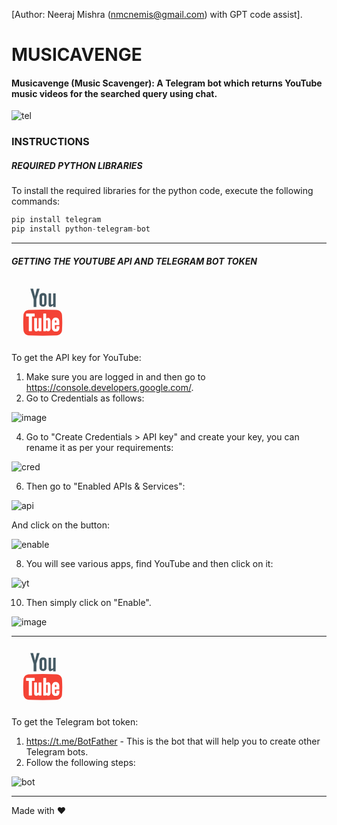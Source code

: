 [Author: Neeraj Mishra (nmcnemis@gmail.com) with GPT code assist].

# MUSICAVENGE
#### Musicavenge (Music Scavenger): A Telegram bot which returns YouTube music videos for the searched query using chat.

![tel](https://github.com/user-attachments/assets/6b3c6e68-2b04-4947-8c27-29feacaa24d4)

### INSTRUCTIONS

##### REQUIRED PYTHON LIBRARIES
To install the required libraries for the python code, execute the following commands:
```python
pip install telegram
pip install python-telegram-bot
```

-----

##### GETTING THE YOUTUBE API AND TELEGRAM BOT TOKEN

<svg xmlns="http://www.w3.org/2000/svg" x="0px" y="0px" width="100" height="100" viewBox="0 0 48 48">
<path fill="#f44336" d="M38.8,26.5c0-2.3-1.9-4.2-4.3-4.2c-3.4-0.1-6.9-0.2-10.5-0.2c-3.6,0-7.1,0.1-10.5,0.2c-2.4,0-4.3,1.9-4.3,4.2 C9.1,28.3,9,30.2,9,32.1c0,1.9,0.1,3.7,0.2,5.6c0,2.3,1.9,4.2,4.3,4.2c3.4,0.1,6.9,0.2,10.5,0.2c3.6,0,7.1-0.1,10.5-0.2 c2.4,0,4.3-1.9,4.3-4.2c0.1-1.9,0.2-3.7,0.2-5.6C39,30.2,38.9,28.3,38.8,26.5z"></path><path fill="#fff" d="M17.8,25.3v1.9c0,0.1-0.1,0.2-0.2,0.2h-1.9v11c0,0.1-0.1,0.2-0.2,0.2h-2c-0.1,0-0.2-0.1-0.2-0.2v-11h-1.9 c-0.1,0-0.2-0.1-0.2-0.2v-1.9c0-0.1,0.1-0.2,0.2-0.2h6.3C17.7,25,17.8,25.1,17.8,25.3z"></path><path fill="#fff" d="M23,38.4c0,0.1-0.1,0.2-0.2,0.2H21c-0.1,0-0.2-0.1-0.2-0.2v-0.5c-0.2,0.2-0.5,0.4-0.7,0.6 c-0.4,0.2-0.8,0.3-1.2,0.3c-0.5,0-0.9-0.2-1.1-0.5c-0.2-0.3-0.4-0.8-0.4-1.4v-8.1c0-0.1,0.1-0.2,0.2-0.2h1.8 c0.1,0,0.2,0.1,0.2,0.2v7.4c0,0.2,0,0.3,0.1,0.4c0,0,0,0.1,0.2,0.1c0,0,0.2,0,0.4-0.2c0.2-0.1,0.3-0.3,0.5-0.4v-7.3 c0-0.1,0.1-0.2,0.2-0.2h1.8c0.1,0,0.2,0.1,0.2,0.2L23,38.4L23,38.4z"></path><path fill="#fff" d="M29.5,29.1c-0.3-0.5-0.8-0.7-1.5-0.7c-0.3,0-0.6,0.1-0.9,0.3c-0.2,0.1-0.3,0.2-0.5,0.3v-3.7 c0-0.1-0.1-0.2-0.2-0.2h-1.8c-0.1,0-0.2,0.1-0.2,0.2v13.1c0,0.1,0.1,0.2,0.2,0.2h1.8c0.1,0,0.2-0.1,0.2-0.2v-0.2 c0.2,0.1,0.3,0.2,0.5,0.3c0.3,0.2,0.7,0.2,1,0.2c0.6,0,1.1-0.2,1.4-0.6c0.3-0.4,0.5-1,0.5-1.7V31C30,30.2,29.8,29.5,29.5,29.1z M27.7,36.1c0,0.3-0.1,0.5-0.1,0.5c0,0-0.1,0.1-0.3,0.1c-0.1,0-0.2,0-0.4-0.1c-0.1,0-0.2-0.1-0.3-0.2v-5.9 c0.1-0.1,0.2-0.2,0.3-0.2c0.3-0.2,0.6-0.1,0.7,0.1c0.1,0.1,0.2,0.4,0.2,0.6V36.1z"></path><path fill="#fff" d="M36.5,34c0.1,0,0.2-0.1,0.2-0.2v-2.5c0-1-0.3-1.7-0.7-2.3c-0.5-0.5-1.2-0.8-2.1-0.8c-0.9,0-1.6,0.3-2.1,0.9 c-0.5,0.6-0.8,1.3-0.8,2.2v4.4c0,1,0.3,1.8,0.8,2.3c0.5,0.6,1.2,0.9,2.1,0.9c1,0,1.7-0.3,2.2-0.8c0.5-0.5,0.7-1.3,0.7-2.4v-0.7 c0-0.1-0.1-0.2-0.2-0.2h-1.9c-0.1,0-0.2,0.1-0.2,0.2v0.7c0,0.7-0.1,0.9-0.1,1c-0.1,0.1-0.2,0.2-0.5,0.2c-0.3,0-0.4-0.1-0.4-0.2 c-0.1-0.1-0.2-0.4-0.2-0.9V34H36.5z M33.3,31.3c0-0.5,0.1-0.7,0.1-0.8c0.1-0.1,0.2-0.2,0.5-0.2c0.2,0,0.4,0.1,0.4,0.2 c0.1,0.1,0.2,0.3,0.2,0.8V32h-1.2V31.3z"></path><g><path fill="#455a64" d="M14.5,6h2.1l1.4,5.5h0.1L19.5,6h2.1l-2.5,8v6h-2.1v-5.7L14.5,6z M21.5,11.9c0-0.8,0.3-1.4,0.8-1.9 c0.5-0.5,1.2-0.7,2-0.7c0.8,0,1.4,0.2,1.9,0.7c0.5,0.5,0.7,1.1,0.7,1.9v5.2c0,0.9-0.2,1.5-0.7,2c-0.5,0.5-1.2,0.7-2,0.7 c-0.8,0-1.5-0.3-2-0.8c-0.5-0.5-0.7-1.2-0.7-2.1L21.5,11.9L21.5,11.9L21.5,11.9z M23.5,17.4c0,0.3,0.1,0.5,0.2,0.6 c0.1,0.1,0.3,0.2,0.6,0.2c0.3,0,0.5-0.1,0.6-0.2c0.1-0.2,0.2-0.4,0.2-0.6v-5.5c0-0.2-0.1-0.4-0.2-0.5c-0.2-0.1-0.4-0.2-0.6-0.2 c-0.2,0-0.4,0.1-0.6,0.2c-0.1,0.1-0.2,0.3-0.2,0.5C23.5,11.8,23.5,17.4,23.5,17.4z M33.9,9.6V20H32v-1.3c-0.3,0.4-0.7,0.7-1.1,0.9 c-0.4,0.2-0.7,0.3-1.1,0.3c-0.4,0-0.8-0.1-1-0.5c-0.2-0.3-0.3-0.8-0.3-1.4V9.6h1.9v7.9c0,0.2,0,0.4,0.1,0.5 c0.1,0.1,0.2,0.2,0.4,0.2c0.1,0,0.3-0.1,0.5-0.2c0.2-0.1,0.4-0.3,0.6-0.5V9.6H33.9z"></path></g>
</svg>

To get the API key for YouTube:
1. Make sure you are logged in and then go to https://console.developers.google.com/.
2. Go to Credentials as follows:

![image](https://github.com/user-attachments/assets/6c684fd2-6fc1-48db-8b46-bdaeccc3ec73)

4. Go to "Create Credentials > API key" and create your key, you can rename it as per your requirements:

![cred](https://github.com/user-attachments/assets/414c8961-2c91-4493-8c88-63b7ad2b3e11)

6. Then go to "Enabled APIs & Services":

![api](https://github.com/user-attachments/assets/12c3501c-b7d8-4a19-901d-f37581984580)

   And click on the button:
   
![enable](https://github.com/user-attachments/assets/699b974f-495b-4231-a3f0-b2de9c715b88)

8. You will see various apps, find YouTube and then click on it:

![yt](https://github.com/user-attachments/assets/549ab059-4c53-444e-8722-c33a7001bdcd)

10. Then simply click on "Enable".

![image](https://github.com/user-attachments/assets/72bee5e3-c526-40e1-8311-48e38fd67eab)

-----

<svg xmlns="http://www.w3.org/2000/svg" x="0px" y="0px" width="100" height="100" viewBox="0 0 48 48">
<path fill="#f44336" d="M38.8,26.5c0-2.3-1.9-4.2-4.3-4.2c-3.4-0.1-6.9-0.2-10.5-0.2c-3.6,0-7.1,0.1-10.5,0.2c-2.4,0-4.3,1.9-4.3,4.2 C9.1,28.3,9,30.2,9,32.1c0,1.9,0.1,3.7,0.2,5.6c0,2.3,1.9,4.2,4.3,4.2c3.4,0.1,6.9,0.2,10.5,0.2c3.6,0,7.1-0.1,10.5-0.2 c2.4,0,4.3-1.9,4.3-4.2c0.1-1.9,0.2-3.7,0.2-5.6C39,30.2,38.9,28.3,38.8,26.5z"></path><path fill="#fff" d="M17.8,25.3v1.9c0,0.1-0.1,0.2-0.2,0.2h-1.9v11c0,0.1-0.1,0.2-0.2,0.2h-2c-0.1,0-0.2-0.1-0.2-0.2v-11h-1.9 c-0.1,0-0.2-0.1-0.2-0.2v-1.9c0-0.1,0.1-0.2,0.2-0.2h6.3C17.7,25,17.8,25.1,17.8,25.3z"></path><path fill="#fff" d="M23,38.4c0,0.1-0.1,0.2-0.2,0.2H21c-0.1,0-0.2-0.1-0.2-0.2v-0.5c-0.2,0.2-0.5,0.4-0.7,0.6 c-0.4,0.2-0.8,0.3-1.2,0.3c-0.5,0-0.9-0.2-1.1-0.5c-0.2-0.3-0.4-0.8-0.4-1.4v-8.1c0-0.1,0.1-0.2,0.2-0.2h1.8 c0.1,0,0.2,0.1,0.2,0.2v7.4c0,0.2,0,0.3,0.1,0.4c0,0,0,0.1,0.2,0.1c0,0,0.2,0,0.4-0.2c0.2-0.1,0.3-0.3,0.5-0.4v-7.3 c0-0.1,0.1-0.2,0.2-0.2h1.8c0.1,0,0.2,0.1,0.2,0.2L23,38.4L23,38.4z"></path><path fill="#fff" d="M29.5,29.1c-0.3-0.5-0.8-0.7-1.5-0.7c-0.3,0-0.6,0.1-0.9,0.3c-0.2,0.1-0.3,0.2-0.5,0.3v-3.7 c0-0.1-0.1-0.2-0.2-0.2h-1.8c-0.1,0-0.2,0.1-0.2,0.2v13.1c0,0.1,0.1,0.2,0.2,0.2h1.8c0.1,0,0.2-0.1,0.2-0.2v-0.2 c0.2,0.1,0.3,0.2,0.5,0.3c0.3,0.2,0.7,0.2,1,0.2c0.6,0,1.1-0.2,1.4-0.6c0.3-0.4,0.5-1,0.5-1.7V31C30,30.2,29.8,29.5,29.5,29.1z M27.7,36.1c0,0.3-0.1,0.5-0.1,0.5c0,0-0.1,0.1-0.3,0.1c-0.1,0-0.2,0-0.4-0.1c-0.1,0-0.2-0.1-0.3-0.2v-5.9 c0.1-0.1,0.2-0.2,0.3-0.2c0.3-0.2,0.6-0.1,0.7,0.1c0.1,0.1,0.2,0.4,0.2,0.6V36.1z"></path><path fill="#fff" d="M36.5,34c0.1,0,0.2-0.1,0.2-0.2v-2.5c0-1-0.3-1.7-0.7-2.3c-0.5-0.5-1.2-0.8-2.1-0.8c-0.9,0-1.6,0.3-2.1,0.9 c-0.5,0.6-0.8,1.3-0.8,2.2v4.4c0,1,0.3,1.8,0.8,2.3c0.5,0.6,1.2,0.9,2.1,0.9c1,0,1.7-0.3,2.2-0.8c0.5-0.5,0.7-1.3,0.7-2.4v-0.7 c0-0.1-0.1-0.2-0.2-0.2h-1.9c-0.1,0-0.2,0.1-0.2,0.2v0.7c0,0.7-0.1,0.9-0.1,1c-0.1,0.1-0.2,0.2-0.5,0.2c-0.3,0-0.4-0.1-0.4-0.2 c-0.1-0.1-0.2-0.4-0.2-0.9V34H36.5z M33.3,31.3c0-0.5,0.1-0.7,0.1-0.8c0.1-0.1,0.2-0.2,0.5-0.2c0.2,0,0.4,0.1,0.4,0.2 c0.1,0.1,0.2,0.3,0.2,0.8V32h-1.2V31.3z"></path><g><path fill="#455a64" d="M14.5,6h2.1l1.4,5.5h0.1L19.5,6h2.1l-2.5,8v6h-2.1v-5.7L14.5,6z M21.5,11.9c0-0.8,0.3-1.4,0.8-1.9 c0.5-0.5,1.2-0.7,2-0.7c0.8,0,1.4,0.2,1.9,0.7c0.5,0.5,0.7,1.1,0.7,1.9v5.2c0,0.9-0.2,1.5-0.7,2c-0.5,0.5-1.2,0.7-2,0.7 c-0.8,0-1.5-0.3-2-0.8c-0.5-0.5-0.7-1.2-0.7-2.1L21.5,11.9L21.5,11.9L21.5,11.9z M23.5,17.4c0,0.3,0.1,0.5,0.2,0.6 c0.1,0.1,0.3,0.2,0.6,0.2c0.3,0,0.5-0.1,0.6-0.2c0.1-0.2,0.2-0.4,0.2-0.6v-5.5c0-0.2-0.1-0.4-0.2-0.5c-0.2-0.1-0.4-0.2-0.6-0.2 c-0.2,0-0.4,0.1-0.6,0.2c-0.1,0.1-0.2,0.3-0.2,0.5C23.5,11.8,23.5,17.4,23.5,17.4z M33.9,9.6V20H32v-1.3c-0.3,0.4-0.7,0.7-1.1,0.9 c-0.4,0.2-0.7,0.3-1.1,0.3c-0.4,0-0.8-0.1-1-0.5c-0.2-0.3-0.3-0.8-0.3-1.4V9.6h1.9v7.9c0,0.2,0,0.4,0.1,0.5 c0.1,0.1,0.2,0.2,0.4,0.2c0.1,0,0.3-0.1,0.5-0.2c0.2-0.1,0.4-0.3,0.6-0.5V9.6H33.9z"></path></g>
</svg>

To get the Telegram bot token:
1. https://t.me/BotFather - This is the bot that will help you to create other Telegram bots.
2. Follow the following steps:

![bot](https://github.com/user-attachments/assets/68eb16c5-5051-4b4c-bee9-ef5671cf3aae)

-----

Made with ❤
